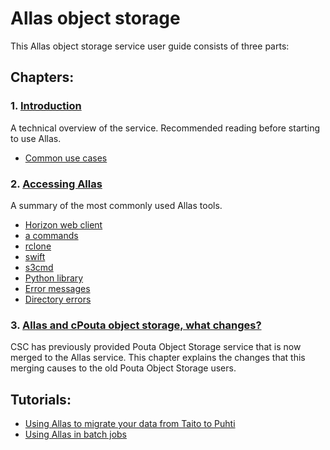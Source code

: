 # Allas object storage

This Allas object storage service user guide consists of three parts:


## Chapters:

### 1. [Introduction](./introduction.md)


A technical overview of the service. Recommended reading before starting to use Allas.

   * [Common use cases](./using_allas/common_use_cases.md)

### 2. [Accessing Allas](./accessing_allas.md)

A summary of the most commonly used Allas tools.
  
  * [Horizon web client](./using_allas/web_client.md)     
   * [a commands](./using_allas/a_commands.md )
   * [rclone](./using_allas/rclone.md)
   * [swift](./using_allas/swift_client.md)
   * [s3cmd](./using_allas/s3_client.md)
   * [Python library](./using_allas/python_library.md)
   * [Error messages](./using_allas/error_messages.md)
   * [Directory errors](./using_allas/directory_object_error.md )
   

### 3.  [Allas and cPouta object storage, what changes?](./allas_cpouta_change.md) 
CSC has previously provided Pouta Object Storage service that is now merged to the Allas service. This chapter explains the changes that this merging causes to the old Pouta Object Storage users.

## Tutorials:

* [Using Allas to migrate your data from Taito to Puhti](./migration_tutorial.md)
* [Using Allas in batch jobs](./allas_batchjobs.md)


